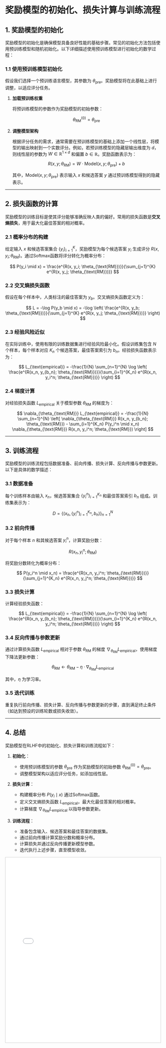 

# **奖励模型的初始化、损失计算与训练流程**

## **1. 奖励模型的初始化**

奖励模型的初始化是确保模型具备良好性能的基础步骤。常见的初始化方法包括使用预训练模型和随机初始化。以下详细描述使用预训练模型进行初始化的数学过程：

### **1.1 使用预训练模型初始化**

假设我们选择一个预训练语言模型，其参数为 $\theta_{\text{pre}}$。奖励模型将在此基础上进行调整，以适应评分任务。

1. **加载预训练权重**

   将预训练模型的参数作为奖励模型的初始参数：

   $$
   \theta_{\text{RM}}^{(0)} = \theta_{\text{pre}}
   $$

2. **调整模型架构**

   根据评分任务的需求，通常需要在预训练模型的基础上添加一个线性层，将模型的输出映射到一个实数评分。例如，若预训练模型的隐藏层输出维度为 $d$，则线性层的参数为 $W \in \mathbb{R}^{1 \times d}$ 和偏置 $b \in \mathbb{R}$。奖励函数表示为：

   $$
   R(x, y; \theta_{\text{RM}}) = W \cdot \text{Model}(x, y; \theta_{\text{pre}}) + b
   $$

   其中，$\text{Model}(x, y; \theta_{\text{pre}})$ 表示输入 $x$ 和候选答案 $y$ 通过预训练模型得到的隐藏表示。

---

## **2. 损失函数的计算**

奖励模型的训练目标是使其评分能够准确反映人类的偏好。常用的损失函数是**交叉熵损失**，用于最大化最佳答案的相对概率。

### **2.1 概率分布的构建**

给定输入 $x$ 和候选答案集合 $\{y_i\}_{i=1}^K$，奖励模型为每个候选答案 $y_i$ 生成评分 $R(x, y_i; \theta_{\text{RM}})$。通过Softmax函数将评分转化为概率分布：

$$
P(y_i \mid x) = \frac{e^{R(x, y_i; \theta_{\text{RM}})}}{\sum_{j=1}^{K} e^{R(x, y_j; \theta_{\text{RM}})}}
$$

### **2.2 交叉熵损失函数**

假设在每个样本中，人类标注的最佳答案为 $y_b$。交叉熵损失函数定义为：

$$
L = -\log P(y_b \mid x) = -\log \left( \frac{e^{R(x, y_b; \theta_{\text{RM}})}}{\sum_{j=1}^{K} e^{R(x, y_j; \theta_{\text{RM}})}} \right)
$$

### **2.3 经验风险近似**

在实际训练中，使用有限的训练数据集进行经验风险最小化。假设训练集包含 $N$ 个样本，每个样本对应 $K_n$ 个候选答案，最佳答案索引为 $b_n$。经验损失函数表示为：

$$
L_{\text{empirical}} = -\frac{1}{N} \sum_{n=1}^{N} \log \left( \frac{e^{R(x_n, y_{b_n}; \theta_{\text{RM}})}}{\sum_{i=1}^{K_n} e^{R(x_n, y_i^n; \theta_{\text{RM}})}} \right)
$$

### **2.4 梯度计算**

对经验损失函数 $L_{\text{empirical}}$ 关于模型参数 $\theta_{\text{RM}}$ 的梯度为：

$$
\nabla_{\theta_{\text{RM}}} L_{\text{empirical}} = -\frac{1}{N} \sum_{n=1}^{N} \left[ \nabla_{\theta_{\text{RM}}} R(x_n, y_{b_n}; \theta_{\text{RM}}) - \sum_{i=1}^{K_n} P(y_i^n \mid x_n) \nabla_{\theta_{\text{RM}}} R(x_n, y_i^n; \theta_{\text{RM}}) \right]
$$

---

## **3. 训练流程**

奖励模型的训练流程包括数据准备、前向传播、损失计算、反向传播与参数更新。以下是具体的数学描述：

### **3.1 数据准备**

每个训练样本由输入 $x_n$，候选答案集合 $\{y_i^n\}_{i=1}^{K_n}$ 和最佳答案索引 $b_n$ 组成。训练集表示为：

$$
D = \{ (x_n, \{y_i^n\}_{i=1}^{K_n}, b_n) \}_{n=1}^{N}
$$

### **3.2 前向传播**

对于每个样本 $n$ 和其候选答案 $y_i^n$，计算奖励分数：

$$
R(x_n, y_i^n; \theta_{\text{RM}})
$$

将奖励分数转化为概率分布：

$$
P(y_i^n \mid x_n) = \frac{e^{R(x_n, y_i^n; \theta_{\text{RM}})}}{\sum_{j=1}^{K_n} e^{R(x_n, y_j^n; \theta_{\text{RM}})}}
$$

### **3.3 损失计算**

计算经验损失函数：

$$
L_{\text{empirical}} = -\frac{1}{N} \sum_{n=1}^{N} \log \left( \frac{e^{R(x_n, y_{b_n}; \theta_{\text{RM}})}}{\sum_{i=1}^{K_n} e^{R(x_n, y_i^n; \theta_{\text{RM}})}} \right)
$$

### **3.4 反向传播与参数更新**

通过计算损失函数 $L_{\text{empirical}}$ 相对于参数 $\theta_{\text{RM}}$ 的梯度 $\nabla_{\theta_{\text{RM}}} L_{\text{empirical}}$，使用梯度下降法更新参数：

$$
\theta_{\text{RM}} \leftarrow \theta_{\text{RM}} - \eta \cdot \nabla_{\theta_{\text{RM}}} L_{\text{empirical}}
$$

其中，$\eta$ 为学习率。

### **3.5 迭代训练**

重复执行前向传播、损失计算、反向传播与参数更新的步骤，直到满足终止条件（如达到预设的训练轮数或损失收敛）。

---

## **4. 总结**

奖励模型在RLHF中的初始化、损失计算和训练流程如下：

1. **初始化**：
   - 使用预训练模型的参数 $\theta_{\text{pre}}$ 作为奖励模型的初始参数 $\theta_{\text{RM}}^{(0)} = \theta_{\text{pre}}$。
   - 调整模型架构以适应评分任务，如添加线性层。

2. **损失计算**：
   - 构建概率分布 $P(y_i \mid x)$ 通过Softmax函数。
   - 定义交叉熵损失函数 $L_{\text{empirical}}$，最大化最佳答案的相对概率。
   - 计算梯度 $\nabla_{\theta_{\text{RM}}} L_{\text{empirical}}$ 以指导参数更新。

3. **训练流程**：
   - 准备包含输入、候选答案和最佳答案的数据集。
   - 通过前向传播计算奖励分数和概率分布。
   - 计算损失并通过反向传播更新模型参数。
   - 迭代执行上述步骤，直至模型收敛。



<iframe src="RM_Training.html" width="100%" height="600px" style="border: 1px solid #ccc;" title="RM Training Interactive Content">
    您的浏览器不支持 iframe，无法加载交互式内容。
    请 <a href="RM_Training.html" target="_blank">点击这里在新窗口中查看</a>。
</iframe>

<script src="https://giscus.app/client.js"
        data-repo="InuyashaYang/AIDIY"
        data-repo-id="R_kgDOM1VVTQ"
        data-category="Announcements"
        data-category-id="DIC_kwDOM1VVTc4Ckls_"
        data-mapping="pathname"
        data-strict="0"
        data-reactions-enabled="1"
        data-emit-metadata="0"
        data-input-position="bottom"
        data-theme="preferred_color_scheme"
        data-lang="zh-CN"
        crossorigin="anonymous"
        async>
</script>
